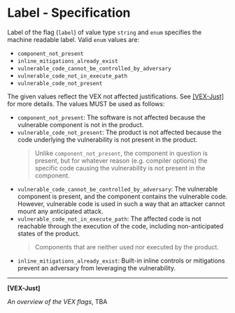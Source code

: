 # Label - Specification

Label of the flag (`label`) of value type `string` and `enum` specifies the machine readable label. Valid `enum` values are:

* `component_not_present`
* `inline_mitigations_already_exist`
* `vulnerable_code_cannot_be_controlled_by_adversary`
* `vulnerable_code_not_in_execute_path`
* `vulnerable_code_not_present`

The given values reflect the VEX not affected justifications. See [[VEX-Just]](#vex-just) for more details. The values MUST be used as follows:

* `component_not_present`: The software is not affected because the vulnerable component is not in the product.
* `vulnerable_code_not_present`: The product is not affected because the code underlying the vulnerability is not present in the product.
  > Unlike `component_not_present`, the component in question is present, but for whatever reason (e.g. compiler
  > options) the specific code causing the vulnerability is not present in the component.
* `vulnerable_code_cannot_be_controlled_by_adversary`: The vulnerable component is present, and the component contains the vulnerable code.
   However, vulnerable code is used in such a way that an attacker cannot mount any anticipated attack.
* `vulnerable_code_not_in_execute_path`: The affected code is not reachable through the execution of the code, including non-anticipated states of the product.
  > Components that are neither used nor executed by the product.
* `inline_mitigations_already_exist`: Built-in inline controls or mitigations prevent an adversary from leveraging the vulnerability.

___

<a id="vex-just"/>**[VEX-Just]**

_An overview of the VEX flags_, TBA
